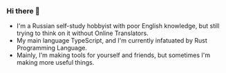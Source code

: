 ### Hi there 👋

- I'm a Russian self-study hobbyist with poor English knowledge, but still trying to think on it without Online Translators.
- My main language TypeScript, and I'm currently infatuated by Rust Programming Language.
- Mainly, I'm making tools for yourself and friends, but sometimes I'm making more useful things.

<!--
**WiseMan6/WiseMan6** is a ✨ _special_ ✨ repository because its `README.md` (this file) appears on your GitHub profile.

Here are some ideas to get you started:

- 🔭 I’m currently working on ...
- 🌱 I’m currently learning ...
- 👯 I’m looking to collaborate on ...
- 🤔 I’m looking for help with ...
- 💬 Ask me about ...
- 📫 How to reach me: ...
- 😄 Pronouns: ...
- ⚡️ Fun fact: ...
-->

